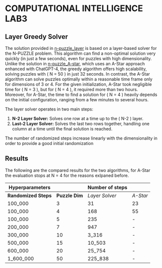 # COMPUTATIONAL INTELLIGENCE LAB3

## Layer Greedy Solver

The solution provided in [n-puzzle_layer](./n-puzzle_layer.ipynb) is based on a layer-based solver for the N-PUZZLE problem. This algorithm can find a non-optimal solution very quickly (in just a few seconds), even for puzzles with high dimensionality. Unlike the solution in [n-puzzle_A-star](./n-puzzle_A-star.ipynb), which uses an A-Star approach enhanced with ChatGPT-4, the greedy algorithm offers high scalability, solving puzzles with \( N = 50 \) in just 32 seconds. In contrast, the A-Star algorithm can solve puzzles optimally within a reasonable time frame only for dimensions of 3 or 4. For the given initialization, A-Star took negligible time for \( N = 3 \), but for \( N = 4 \), it required more than two hours. Moreover, for A-Star, the time to find a solution for \( N = 4 \) heavily depends on the initial configuration, ranging from a few minutes to several hours.

The layer solver operates in two main steps:  
1. **N-2 Layer Solver:** Solves one row at a time up to the \( N-2 \) layer.  
2. **Last-2 Layer Solver:** Solves the last two rows together, handling one column at a time until the final solution is reached.


The number of randomized steps increase linearly with the dimensionality in order to provide a good initial randomization

## Results

The following are the compared results for the two algorithms, for A-Star the evaluation stops at N = 4 for the reasons exlpaned before.

| Hyperparameters      |                | Number of steps |          |
| -------------------- | -------------- | --------------- | -------- |
| __Randomized Steps__ | __Puzzle Dim__ | _Layer Solver_  | _A-Star_ |
| 100_000              | 3              | 31              | 23       |
| 100_000              | 4              | 168             | 55       |
| 100_000              | 5              | 235             | -        |
| 200_000              | 7              | 947             | -        |
| 300_000              | 10             | 3_316           | -        |
| 500_000              | 15             | 10_503          | -        |
| 600_000              | 20             | 25_754          | -        |
| 1_600_000            | 50             | 225_838         | -        |